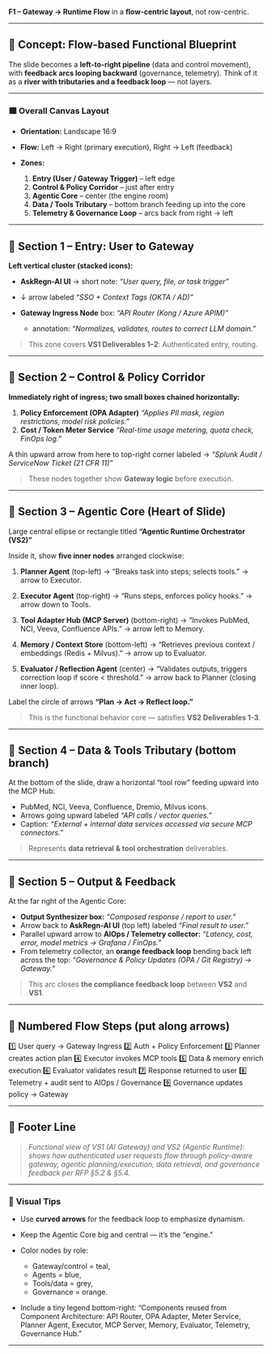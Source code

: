 **F1 – Gateway → Runtime Flow** in a **flow-centric layout**, not row-centric.

---

## 🧭 **Concept: Flow-based Functional Blueprint**

The slide becomes a **left-to-right pipeline** (data and control movement),
with **feedback arcs looping backward** (governance, telemetry).
Think of it as a **river with tributaries and a feedback loop** — not layers.

---

### 🟩 **Overall Canvas Layout**

* **Orientation:** Landscape 16:9
* **Flow:** Left → Right (primary execution), Right → Left (feedback)
* **Zones:**

  1. **Entry (User / Gateway Trigger)** – left edge
  2. **Control & Policy Corridor** – just after entry
  3. **Agentic Core** – center (the engine room)
  4. **Data / Tools Tributary** – bottom branch feeding up into the core
  5. **Telemetry & Governance Loop** – arcs back from right → left

---

## 🔹 **Section 1 – Entry: User to Gateway**

**Left vertical cluster (stacked icons):**

* **AskRegn-AI UI** → short note: *“User query, file, or task trigger”*
* ↓ arrow labeled *“SSO + Context Tags (OKTA / AD)”*
* **Gateway Ingress Node** box: *“API Router (Kong / Azure APIM)”*

  * annotation: *“Normalizes, validates, routes to correct LLM domain.”*

> This zone covers **VS1 Deliverables 1–2**: Authenticated entry, routing.

---

## 🔹 **Section 2 – Control & Policy Corridor**

**Immediately right of ingress; two small boxes chained horizontally:**

1. **Policy Enforcement (OPA Adapter)**
   *“Applies PII mask, region restrictions, model risk policies.”*
2. **Cost / Token Meter Service**
   *“Real-time usage metering, quota check, FinOps log.”*

A thin upward arrow from here to top-right corner labeled
→ *“Splunk Audit / ServiceNow Ticket (21 CFR 11)”*

> These nodes together show **Gateway logic** before execution.

---

## 🔹 **Section 3 – Agentic Core (Heart of Slide)**

Large central ellipse or rectangle titled
**“Agentic Runtime Orchestrator (VS2)”**

Inside it, show **five inner nodes** arranged clockwise:

1. **Planner Agent** (top-left)
   → “Breaks task into steps; selects tools.”
   → arrow to Executor.

2. **Executor Agent** (top-right)
   → “Runs steps, enforces policy hooks.”
   → arrow down to Tools.

3. **Tool Adapter Hub (MCP Server)** (bottom-right)
   → “Invokes PubMed, NCI, Veeva, Confluence APIs.”
   → arrow left to Memory.

4. **Memory / Context Store** (bottom-left)
   → “Retrieves previous context / embeddings (Redis + Milvus).”
   → arrow up to Evaluator.

5. **Evaluator / Reflection Agent** (center)
   → “Validates outputs, triggers correction loop if score < threshold.”
   → arrow back to Planner (closing inner loop).

Label the circle of arrows **“Plan → Act → Reflect loop.”**

> This is the functional behavior core — satisfies **VS2 Deliverables 1-3**.

---

## 🔹 **Section 4 – Data & Tools Tributary (bottom branch)**

At the bottom of the slide, draw a horizontal “tool row” feeding upward into the MCP Hub:

* PubMed, NCI, Veeva, Confluence, Dremio, Milvus icons.
* Arrows going upward labeled *“API calls / vector queries.”*
* Caption: *“External + internal data services accessed via secure MCP connectors.”*

> Represents **data retrieval & tool orchestration** deliverables.

---

## 🔹 **Section 5 – Output & Feedback**

At the far right of the Agentic Core:

* **Output Synthesizer box:** *“Composed response / report to user.”*
* Arrow back to **AskRegn-AI UI** (top left) labeled *“Final result to user.”*
* Parallel upward arrow to **AIOps / Telemetry collector:**
  *“Latency, cost, error, model metrics → Grafana / FinOps.”*
* From telemetry collector, an **orange feedback loop** bending back left across the top:
  *“Governance & Policy Updates (OPA / Git Registry) → Gateway.”*

> This arc closes **the compliance feedback loop** between **VS2** and **VS1**.

---

## 🔸 **Numbered Flow Steps (put along arrows)**

1️⃣ User query → Gateway Ingress
2️⃣ Auth + Policy Enforcement
3️⃣ Planner creates action plan
4️⃣ Executor invokes MCP tools
5️⃣ Data & memory enrich execution
6️⃣ Evaluator validates result
7️⃣ Response returned to user
8️⃣ Telemetry + audit sent to AIOps / Governance
9️⃣ Governance updates policy → Gateway

---

## 🔸 **Footer Line**

> *Functional view of VS1 (AI Gateway) and VS2 (Agentic Runtime): shows how authenticated user requests flow through policy-aware gateway, agentic planning/execution, data retrieval, and governance feedback per RFP §5.2 & §5.4.*

---

### 🧠 **Visual Tips**

* Use **curved arrows** for the feedback loop to emphasize dynamism.
* Keep the Agentic Core big and central — it’s the “engine.”
* Color nodes by role:

  * Gateway/control = teal,
  * Agents = blue,
  * Tools/data = grey,
  * Governance = orange.
* Include a tiny legend bottom-right: “Components reused from Component Architecture: API Router, OPA Adapter, Meter Service, Planner Agent, Executor, MCP Server, Memory, Evaluator, Telemetry, Governance Hub.”

---

